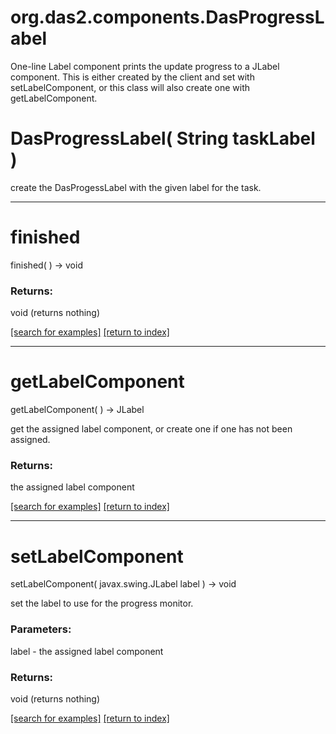 # org.das2.components.DasProgressLabel

One-line Label component prints the update progress to a
 JLabel component.  This is either created by the client and set with 
 setLabelComponent, or this class will also create one with getLabelComponent.

# DasProgressLabel( String taskLabel )
create the DasProgessLabel with the given label for the task.

***
<a name="finished"></a>
# finished
finished(  ) &rarr; void



### Returns:
void (returns nothing)


<a href="https://github.com/autoplot/dev/search?q=finished&unscoped_q=finished">[search for examples]</a>
<a href="https://github.com/autoplot/documentation/blob/master/javadoc/index-all.md">[return to index]</a>

***
<a name="getLabelComponent"></a>
# getLabelComponent
getLabelComponent(  ) &rarr; JLabel

get the assigned label component, or create one if one has not been assigned.

### Returns:
the assigned label component

<a href="https://github.com/autoplot/dev/search?q=getLabelComponent&unscoped_q=getLabelComponent">[search for examples]</a>
<a href="https://github.com/autoplot/documentation/blob/master/javadoc/index-all.md">[return to index]</a>

***
<a name="setLabelComponent"></a>
# setLabelComponent
setLabelComponent( javax.swing.JLabel label ) &rarr; void

set the label to use for the progress monitor.

### Parameters:
label - the assigned label component

### Returns:
void (returns nothing)


<a href="https://github.com/autoplot/dev/search?q=setLabelComponent&unscoped_q=setLabelComponent">[search for examples]</a>
<a href="https://github.com/autoplot/documentation/blob/master/javadoc/index-all.md">[return to index]</a>

